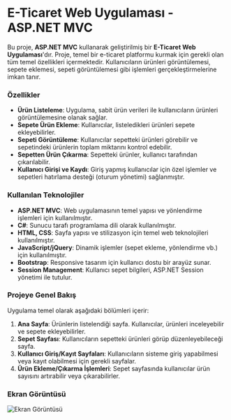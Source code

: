 ﻿# E-Ticaret Web Uygulaması - ASP.NET MVC

Bu proje, **ASP.NET MVC** kullanarak geliştirilmiş bir **E-Ticaret Web Uygulaması**'dır. Proje, temel bir e-ticaret platformu kurmak için gerekli olan tüm temel özellikleri içermektedir. Kullanıcıların ürünleri görüntülemesi, sepete eklemesi, sepeti görüntülemesi gibi işlemleri gerçekleştirmelerine imkan tanır.

### Özellikler

- **Ürün Listeleme**: Uygulama, sabit ürün verileri ile kullanıcıların ürünleri görüntülemesine olanak sağlar.
- **Sepete Ürün Ekleme**: Kullanıcılar, listeledikleri ürünleri sepete ekleyebilirler.
- **Sepeti Görüntüleme**: Kullanıcılar sepetteki ürünleri görebilir ve sepetindeki ürünlerin toplam miktarını kontrol edebilir.
- **Sepetten Ürün Çıkarma**: Sepetteki ürünler, kullanıcı tarafından çıkarılabilir.
- **Kullanıcı Girişi ve Kaydı**: Giriş yapmış kullanıcılar için özel işlemler ve sepetleri hatırlama desteği (oturum yönetimi) sağlanmıştır.

### Kullanılan Teknolojiler

- **ASP.NET MVC**: Web uygulamasının temel yapısı ve yönlendirme işlemleri için kullanılmıştır.
- **C#**: Sunucu tarafı programlama dili olarak kullanılmıştır.
- **HTML, CSS**: Sayfa yapısı ve stilizasyon için temel web teknolojileri kullanılmıştır.
- **JavaScript/jQuery**: Dinamik işlemler (sepet ekleme, yönlendirme vb.) için kullanılmıştır.
- **Bootstrap**: Responsive tasarım için kullanıcı dostu bir arayüz sunar.
- **Session Management**: Kullanıcı sepet bilgileri, ASP.NET Session yönetimi ile tutulur.

### Projeye Genel Bakış

Uygulama temel olarak aşağıdaki bölümleri içerir:

1. **Ana Sayfa**: Ürünlerin listelendiği sayfa. Kullanıcılar, ürünleri inceleyebilir ve sepete ekleyebilirler.
2. **Sepet Sayfası**: Kullanıcıların sepetteki ürünleri görüp düzenleyebileceği sayfa.
3. **Kullanıcı Giriş/Kayıt Sayfaları**: Kullanıcıların sisteme giriş yapabilmesi veya kayıt olabilmesi için gerekli sayfalar.
4. **Ürün Ekleme/Çıkarma İşlemleri**: Sepet sayfasında kullanıcılar ürün sayısını artırabilir veya çıkarabilirler.

### Ekran Görüntüsü

![Ekran Görüntüsü](https://i.ibb.co/Q6Lg4bP/msedge-Bdto7-D8-Ym-X.png)